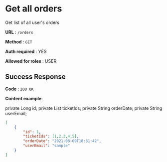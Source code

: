 # Get all orders

Get list of all user's orders

**URL** : `/orders`

**Method** : `GET`

**Auth required** : YES

**Allowed for roles** : USER

## Success Response

**Code** : `200 OK`

**Content example**:

  private Long id;
    private List<Long> ticketIds;
    private String orderDate;
    private String userEmail;
```json
[
    {
        "id": 1,
        "ticketIds": [1,2,3,4,5],
        "orderDate": "2021-08-09T18:31:42",
        "userEmail": "sample"
    }
]
```